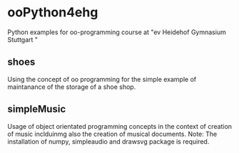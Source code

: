 # ooPython4ehg
Python examples for oo-programming course at "ev Heidehof Gymnasium Stuttgart "

## shoes
Using the concept of oo programming for the simple example of maintanance of the storage of
a shoe shop.

## simpleMusic
Usage of object orientated programming concepts in the context of creation of music inclduinmg also the creation of musical documents. 
Note: The installation of numpy, simpleaudio and drawsvg package is required.
